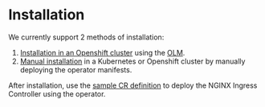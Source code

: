 # Installation

We currently support 2 methods of installation:
1. [Installation in an Openshift cluster](./openshift-installation.md) using the [OLM](https://github.com/operator-framework/operator-lifecycle-manager).
1. [Manual installation](./manual-installation.md) in a Kubernetes or Openshift cluster by manually deploying the operator manifests.
   
After installation, use the [sample CR definition](../config/samples/charts_v1alpha1_nginxingress.yaml) to deploy the NGINX Ingress Controller using the operator.
